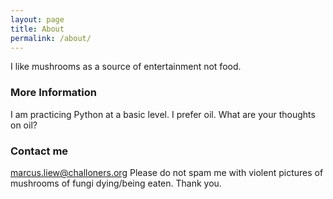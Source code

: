 ```yaml
---
layout: page
title: About
permalink: /about/
---
```


I like mushrooms as a source of entertainment not food.

### More Information

I am practicing Python at a basic level. I prefer oil. What are your thoughts on oil?

### Contact me

marcus.liew@challoners.org
Please do not spam me with violent pictures of mushrooms of fungi dying/being eaten. Thank you.
